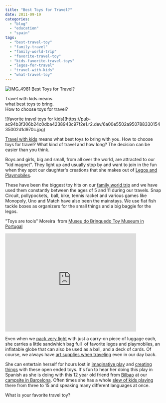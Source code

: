 ```yaml
---
title: "Best Toys for Travel?"
date: 2011-09-19
categories: 
  - "blog"
  - "education"
  - "spain"
tags: 
  - "best-travel-toy"
  - "family-travel"
  - "family-world-trip"
  - "favorite-travel-toy"
  - "kids-favorite-travel-toys"
  - "legos-for-travel"
  - "travel-with-kids"
  - "what-travel-toy"
---
```


![IMG_4981](https://pub-ac94b3f306b24c0dba4238943c97f2e1.r2.dev/6a00e5502a95078833015435002c64970c.jpg) Best Toys for Travel?

Travel with kids means  
what best toys to bring.  
How to choose toys for travel?

<!--more--> ![favorite travel toys for kids](https://pub-ac94b3f306b24c0dba4238943c97f2e1.r2.dev/6a00e5502a95078833015435002d1d970c.jpg)  
  
  
[Travel with kids](https://pub-ac94b3f306b24c0dba4238943c97f2e1.r2.dev/2011/08/paris-travel-with-kids.html "travel with kids") means what best toys to bring with you. How to choose toys for travel? What kind of travel and how long? The decision can be easier than you think.  
  
Boys and girls, big and small, from all over the world, are attracted to our "kid magnet". They light up and usually stop by and want to join in the fun when they spot our daughter's creations that she makes out of [Legos and Playmobiles](https://pub-ac94b3f306b24c0dba4238943c97f2e1.r2.dev/2007/08/heavenly-holida.html "legos and playmobile").

  
These have been the biggest toy hits on our [family world trip](https://pub-ac94b3f306b24c0dba4238943c97f2e1.r2.dev/2009/04/how-to-travel-the-world-as-a-digital-nomad-family.html "family world trip") and we have used them constantly between the ages of 5 and 11 during our travels. Snap Circuit, pollypockets,  ball, bike, tennis racket and various games like Monopoly, Uno and Match have also been the mainstays. We use flat fish tackle boxes as organizers for the small things and a big baggie for the legos.  
  
"Toys are tools" Moreira  from [Museu do Brinquedo Toy Museum in Portugal](https://pub-ac94b3f306b24c0dba4238943c97f2e1.r2.dev/2008/07/toy-museum.html#more "toy museum in portugal")  
  

<iframe src="http://www.youtube.com/embed/3zXR0VSi6ck?rel=0" frameborder="0" height="315" width="420"></iframe>

  
  
Even when we [pack very light](https://pub-ac94b3f306b24c0dba4238943c97f2e1.r2.dev/2011/08/minimalist-living-family-travel-lifestyle-books.html "pack very light") with just a carry-on piece of luggage each, she carries a little sandwhich bag full  of favorite legos and playmobiles, an inflatable globe that can also be used as a ball, and a deck of cards. Of course, we always have [art supplies when traveling](https://pub-ac94b3f306b24c0dba4238943c97f2e1.r2.dev/2010/02/kids-art-creativity-travel-family-friendly-travel-education-homeschool-roadschool-.html "art supplies") even in our day back.  
  
She can entertain herself for hours lost in [imaginative play](https://pub-ac94b3f306b24c0dba4238943c97f2e1.r2.dev/2006/11/first-play-date.html "imaginative play") and [creating things](https://pub-ac94b3f306b24c0dba4238943c97f2e1.r2.dev/2007/02/creative-projec.html "creating things") with these open ended toys. It's fun to hear her doing this play in Spanish as she is doing with this 12 year old friend from [Bilbao](https://pub-ac94b3f306b24c0dba4238943c97f2e1.r2.dev/2009/06/wow-guggenheim-bilbao-.html "Bilbao") at our [campsite in Barcelona](https://pub-ac94b3f306b24c0dba4238943c97f2e1.r2.dev/2011/07/what-our-nomadic-travel-lifestyle-looks-like-family-fun.html "campsite in barcelona"). Often times she has a whole [slew of kids playing](https://pub-ac94b3f306b24c0dba4238943c97f2e1.r2.dev/2008/07/workyoutube-pla.html "whole slew of kids playing") there from three to 15 and speaking many different languages at once.  
  
What is your favorite travel toy?

